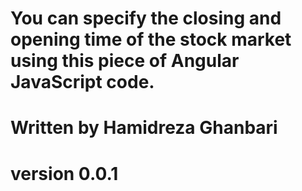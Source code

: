 # You can specify the closing and opening time of the stock market using this piece of Angular JavaScript code.
# Written by Hamidreza Ghanbari
#  version 0.0.1
